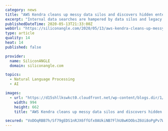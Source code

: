 ```yaml
---
category: news
title: "AWS Kendra cleans up messy data silos and discovers hidden enterprise information resources"
excerpt: "Internal data searches are hampered by data silos and legacy applications, with users required to input very specific search terms and receive responses as long lists of links. Promising to smash those silo barriers and bring enterprise search into the intelligent era is Amazon Kendra."
publishedDateTime: 2020-05-13T21:33:00Z
webUrl: "https://siliconangle.com/2020/05/13/aws-kendra-cleans-up-messy-data-silos-and-discovers-hidden-enterprise-information-resources-awssummit/"
type: article
quality: 14
heat: 14
published: false

provider:
  name: SiliconANGLE
  domain: siliconangle.com

topics:
  - Natural Language Processing
  - AI

images:
  - url: "https://d15shllkswkct0.cloudfront.net/wp-content/blogs.dir/1/files/2017/12/Swami-S..jpg"
    width: 994
    height: 662
    title: "AWS Kendra cleans up messy data silos and discovers hidden enterprise information resources"

secured: "VoDOqRBB7h/Sf79gEDS1nRJX6ffGfx0AUkiNB7FlhU8wKOObsZ6Ui8oPgPv7WKXAIS5c0o1Te/X2h7Wv2qDgwxUadGHkQVrGO8GrBauXbEu7JXnJVRn7B7lppab23yjan8w3u0XcqdAfGUdXZmpIQJJKxr7eEfwTG9VMjabzVj77chkfsuMQfK7XpC3m09V97+BCtisveFD5sqG8mFHGmF3qjlhih9C0zV86VMpvKDI5ur20d01YJe9739zDK4abpZLgM0NHLXA7b248gdNbItSce67m1cTVjk6K5GYUQ8mYUJvK+v8vQcvQmzSwMyZPb8hegVPWMqZkMx00i73HPio4wnxJI4vOVkF8lv7tnfXIm20U8nMRttUTkR8T834SkJGlhmALQ6JCNcB664O3Q4OKD14t3P6Q/zXHBcdEMHDFTt9pSHMCV0dQ1Rd+Cw7BEZgdC0p0aRCkn6+BSx7lOPH9y/WY5fhu+4su5wRe+Ww=;EqcWwa0zhz59lvQ+uJrkYA=="
---
```


